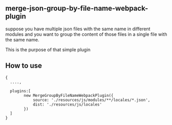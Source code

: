 ## merge-json-group-by-file-name-webpack-plugin

suppose you have multiple json files with the same name in different modules and you want to group the content of those files in a single file with the same name.

This is the purpose of that simple plugin

## How to use

```
{
  ....,

  plugins:[
        new MergeGroupByFileNameWebpackPlugin({
            source: './resources/js/modules/**/locales/*.json',
            dist: './resources/js/locales'
        })
  ]
}
```
